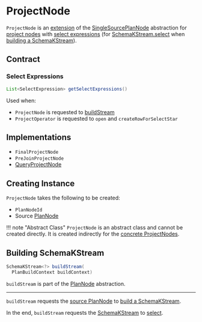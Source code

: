 # ProjectNode

`ProjectNode` is an [extension](#contract) of the [SingleSourcePlanNode](SingleSourcePlanNode.md) abstraction for [project nodes](#implementations) with [select expressions](#getSelectExpressions) (for [SchemaKStream.select](../SchemaKStream.md#select) when [building a SchemaKStream](#buildStream)).

## Contract

### <span id="getSelectExpressions"> Select Expressions

```java
List<SelectExpression> getSelectExpressions()
```

Used when:

* `ProjectNode` is requested to [buildStream](#buildStream)
* `ProjectOperator` is requested to `open` and `createRowForSelectStar`

## Implementations

* `FinalProjectNode`
* `PreJoinProjectNode`
* [QueryProjectNode](QueryProjectNode.md)

## Creating Instance

`ProjectNode` takes the following to be created:

* <span id="id"> `PlanNodeId`
* <span id="source"><span id="getSource"> Source [PlanNode](PlanNode.md)

!!! note "Abstract Class"
    `ProjectNode` is an abstract class and cannot be created directly. It is created indirectly for the [concrete ProjectNodes](#implementations).

## <span id="buildStream"> Building SchemaKStream

```java
SchemaKStream<?> buildStream(
  PlanBuildContext buildContext)
```

`buildStream` is part of the [PlanNode](PlanNode.md#buildStream) abstraction.

---

`buildStream` requests the [source PlanNode](#source) to [build a SchemaKStream](PlanNode.md#buildStream).

In the end, `buildStream` requests the [SchemaKStream](../SchemaKStream.md) to [select](#select).
